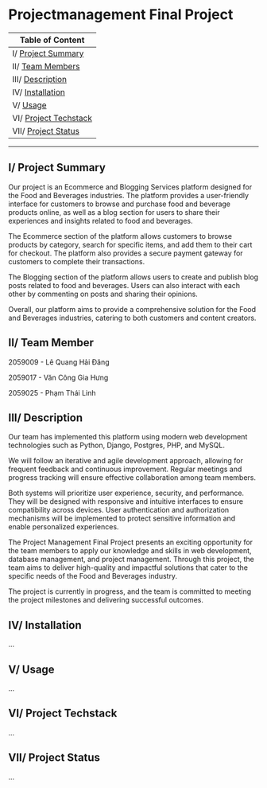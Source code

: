 # Projectmanagement Final Project

| Table of Content |
| --- |
| I/ [Project Summary](#project-summary) |
| II/ [Team Members](#team-members) |
| III/ [Description](#description) |
| IV/ [Installation](#installation) |
| V/ [Usage](#usage) |
| VI/ [Project Techstack](#project-techstack) |
| VII/ [Project Status](#project-status) |
_____

## I/ <a id='project-summary'></a>Project Summary

Our project is an Ecommerce and Blogging Services platform designed for the Food and Beverages industries. The platform provides a user-friendly interface for customers to browse and purchase food and beverage products online, as well as a blog section for users to share their experiences and insights related to food and beverages.

The Ecommerce section of the platform allows customers to browse products by category, search for specific items, and add them to their cart for checkout. The platform also provides a secure payment gateway for customers to complete their transactions.

The Blogging section of the platform allows users to create and publish blog posts related to food and beverages. Users can also interact with each other by commenting on posts and sharing their opinions.

Overall, our platform aims to provide a comprehensive solution for the Food and Beverages industries, catering to both customers and content creators.


## II/ <a id='team-members'></a>Team Member
 
2059009 - Lê Quang Hải Đăng

2059017 - Văn Công Gia Hưng

2059025 - Phạm Thái Linh
 

## III/ <a id='description'></a>Description

Our team has implemented this platform using modern web development technologies such as Python, Django, Postgres, PHP, and MySQL.

We will follow an iterative and agile development approach, allowing for frequent feedback and continuous improvement. Regular meetings and progress tracking will ensure effective collaboration among team members. 

Both systems will prioritize user experience, security, and performance. They will be designed with responsive and intuitive interfaces to ensure compatibility across devices. User authentication and authorization mechanisms will be implemented to protect sensitive information and enable personalized experiences.

The Project Management Final Project presents an exciting opportunity for the team members to apply our knowledge and skills in web development, database management, and project management. Through this project, the team aims to deliver high-quality and impactful solutions that cater to the specific needs of the Food and Beverages industry.

The project is currently in progress, and the team is committed to meeting the project milestones and delivering successful outcomes.


## IV/ <a id='installation'></a>Installation
...

## V/ <a id='usage'></a>Usage

...

## <a id='project-techstack'></a>VI/ Project Techstack

...

## <a id='project-status'></a>VII/ Project Status

...